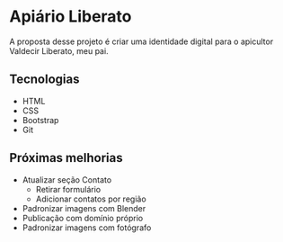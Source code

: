 # Apiário Liberato
A proposta desse projeto é criar uma identidade digital para o apicultor Valdecir Liberato, meu pai.

## Tecnologias
* HTML
* CSS
* Bootstrap
* Git

## Próximas melhorias
* Atualizar seção Contato
    * Retirar formulário
    * Adicionar contatos por região
* Padronizar imagens com Blender
* Publicação com domínio próprio
* Padronizar imagens com fotógrafo
